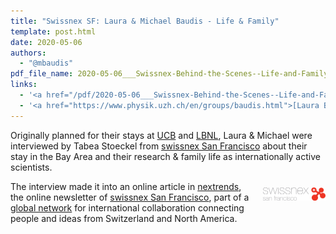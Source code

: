 ```yaml
---
title: "Swissnex SF: Laura & Michael Baudis - Life & Family"
template: post.html 
date: 2020-05-06
authors:
  - "@mbaudis"
pdf_file_name: 2020-05-06___Swissnex-Behind-the-Scenes--Life-and-Family-as-International-Researchers__nextrends.pdf
links:
  - '<a href="/pdf/2020-05-06___Swissnex-Behind-the-Scenes--Life-and-Family-as-International-Researchers__nextrends.pdf">[nextrends Article]</a>'
  - '<a href="https://www.physik.uzh.ch/en/groups/baudis.html">[Laura Baudis @ UZH]</a>'
---
```


Originally planned for their stays at [UCB](https://www.berkeley.edu) and [LBNL](http://lbl.gov), Laura & Michael were interviewed by Tabea Stoeckel from [swissnex San Francisco](https://www.swissnexsanfrancisco.org) about their stay in the Bay Area and their research & family life as internationally active scientists.

<!--more-->

<p>
<img style="float: right; width: 100px; margin: 10px 0px 10px 20px;" src="/img/swissnex_master_logo.gif" />The interview made it into an online article in <a href="https://www.nextrends.org">nextrends</a>, the online newsletter of <a href="https://www.swissnexsanfrancisco.org">swissnex San Francisco</a>, part of a <a href="https://www.swissnex.org">global network</a> for international collaboration connecting people and ideas from Switzerland and North America.
</p>
